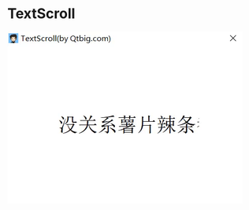 # TextScroll
![TextScroll](https://github.com/QtComponent/TextScroll/blob/master/Test/TextScroll.gif?raw=true)

